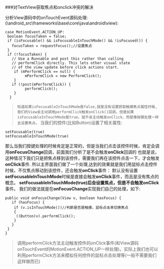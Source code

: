 ###对TextView获取焦点和onclick冲突的解决

分析View源码中的onTouchEvent源码处理:(\android_src\frameworks\base\core\java\android\view):
```
case MotionEvent.ACTION_UP:
 boolean focusTaken = false;
 if (isFocusable() && isFocusableInTouchMode() && !isFocused()) {
   focusTaken = requestFocus();//设置焦点
 }
 if (!focusTaken) {
   // Use a Runnable and post this rather than calling
   // performClick directly. This lets other visual state
   // of the view update before click actions start.
    if (mPerformClick == null) {
         mPerformClick = new PerformClick();
    }
   if (!post(mPerformClick)) {
         performClick();
    }
  }
```

> `知道如果isFocusableInTouchMode是false,就是没有设置获取触摸焦点属性时候,我们的View会主动调用performClick触发onClick()回调，但是如果isFocusableInTouchMode是true，就不会主动触发onClick，而是像按键处理一样去设置焦点。`
当我们的控件(比如Button)设置了相关属性:
```
setFocusable(true)
setFocusableInTouchMode(true)
```
那么当我们按键处理的时候肯定是正常的，但是当我们点击该控件时候，肯定会调用**onFocusChange**回调，前面我们分析了是不会触发**onClick**回调的
也就是说，这种情况下我们只是把焦点移到该控件，需要我们再在该控件点击一下，才会触发**onClick**事件.
所以主界面我们做了一个处理,达到的效果就是我们用鼠标点击控件时候，不仅焦点移动到该控件，还会触发**onClick**事件：
默认没有设置**setFocusableInTouchMode**时候是直接会触发**onClick**事件，而且是没有焦点的概念。
**setFocusableInTouchMode(true)**后会设置焦点，但是不会触发**onClick**事件。
我们的做法就是在**onFocusChange**实现我们自己的处理，如下:
```
public void onFocusChange(View v, boolean hasFocus) {
   if (hasFocus) {  
    if (v.isInTouchMode())//判断是否是触摸，鼠标点击来切换焦点
    {  
     ((Button)v).performClick();  
    }  
   }
 }
}
```
>调用performClick方法主动触发控件的onClick事件(和View源码onTouchEvent的MotionEvent.ACTION_UP一样处理)。实际上我们也可以利用performClick方法来模拟任何控件的鼠标点击处理等(一般不需要我们这样做而已)